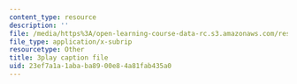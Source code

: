 ```yaml
---
content_type: resource
description: ''
file: /media/https%3A/open-learning-course-data-rc.s3.amazonaws.com/res-2-002-finite-element-procedures-for-solids-and-structures-spring-2010/23ef7a1a1ababa8900e84a81fab435a0_ut04RoDL-gk.srt
file_type: application/x-subrip
resourcetype: Other
title: 3play caption file
uid: 23ef7a1a-1aba-ba89-00e8-4a81fab435a0
---
```

